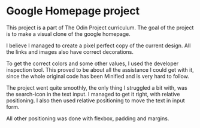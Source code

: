 # Google Homepage project

This project is a part of The Odin Project curriculum. The goal of the project is to make a visual clone of the google homepage.

I believe I managed to create a pixel perfect copy of the current design. All the links and images also have correct decorations.

To get the correct colors and some other values, I used the developer inspection tool. This proved to be about all the assistance I could get with it, since the whole original code has been Minified and is very hard to follow.

The project went quite smoothly, the only thing I struggled a bit with, was the search-icon in the text input. I managed to get it right, with relative positioning. I also then used relative positioning to move the text in input form.

All other positioning was done with flexbox, padding and margins.